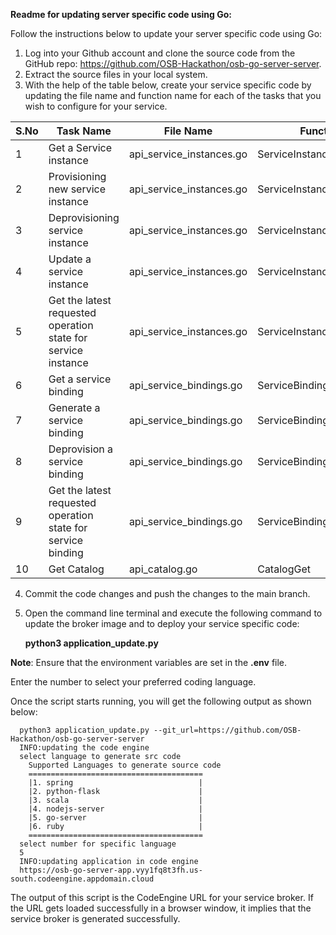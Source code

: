 **Readme for updating server specific code using Go:**

Follow the instructions below to update your server specific code using Go:

1. Log into your Github account and clone the source code from the GitHub repo: https://github.com/OSB-Hackathon/osb-go-server-server.
2. Extract the source files in your local system.
3. With the help of the table below, create your service specific code by updating the file name and function name for each of the tasks that you wish to configure for your service.

| S.No | Task Name                                                     | File Name                | Function Name                   |
|------|---------------------------------------------------------------|--------------------------|---------------------------------|
| 1    | Get a Service instance                                        | api_service_instances.go | ServiceInstanceGet              |
| 2    | Provisioning new service instance                             | api_service_instances.go | ServiceInstanceProvision        |
| 3    | Deprovisioning service instance                               | api_service_instances.go | ServiceInstanceDeprovision      |
| 4    | Update a service instance                                     | api_service_instances.go | ServiceInstanceUpdate           |
| 5    | Get the latest requested operation state for service instance | api_service_instances.go | ServiceInstanceLastOperationGet |
| 6    | Get a service binding                                         | api_service_bindings.go  | ServiceBindingGet               |
| 7    | Generate a service binding                                    | api_service_bindings.go  | ServiceBindingBinding           |
| 8    | Deprovision a service binding                                 | api_service_bindings.go  | ServiceBindingUnbinding         |
| 9    | Get the latest requested operation state for service binding  | api_service_bindings.go  | ServiceBindingLastOperationGet  |
| 10   | Get Catalog                                                   | api_catalog.go           | CatalogGet                      |


4. Commit the code changes and push the changes to the main branch.
5. Open the command line terminal and execute the following command to update the broker image and to deploy your service specific code:

   **python3 application_update.py**

**Note**: Ensure that the environment variables are set in the **.env** file.

Enter the number to select your preferred coding language. 

Once the script starts running, you will get the following output as shown below:

      python3 application_update.py --git_url=https://github.com/OSB-Hackathon/osb-go-server-server
      INFO:updating the code engine
      select language to generate src code
        Supported Languages to generate source code
        =======================================
        |1. spring                            |
        |2. python-flask                      |
        |3. scala                             |
        |4. nodejs-server                     |
        |5. go-server                         |
        |6. ruby                              |
        =======================================
      select number for specific language
      5
      INFO:updating application in code engine 
      https://osb-go-server-app.vyy1fq8t3fh.us-south.codeengine.appdomain.cloud
  
The output of this script is the CodeEngine URL for your service broker. If the URL gets loaded successfully in a browser window, it implies that the service broker is generated successfully.
